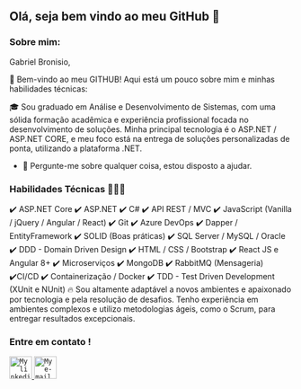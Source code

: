 ## Olá, seja bem vindo ao meu GitHub  🥳




### Sobre mim:
Gabriel Bronisio,

👋 Bem-vindo ao meu GITHUB! Aqui está um pouco sobre mim e minhas habilidades técnicas:

🎓 Sou graduado em Análise e Desenvolvimento de Sistemas, com uma sólida formação acadêmica e experiência profissional focada no desenvolvimento de soluções. 
Minha principal tecnologia é o ASP.NET / ASP.NET CORE, e meu foco está na entrega de soluções personalizadas de ponta, utilizando a plataforma .NET.
- 💬 Pergunte-me sobre qualquer coisa, estou disposto a ajudar.

### Habilidades Técnicas 👨🏻‍💻

✔️ ASP.NET Core
✔️ ASP.NET
✔️ C#
✔️ API REST / MVC
✔️ JavaScript (Vanilla / jQuery / Angular / React)
✔️ Git
✔️ Azure DevOps
✔️ Dapper / EntityFramework
✔️ SOLID (Boas práticas)
✔️ SQL Server / MySQL / Oracle
✔️ DDD - Domain Driven Design
✔️ HTML / CSS / Bootstrap
✔️ React JS e Angular 8+
✔️ Microserviços
✔️ MongoDB
✔️ RabbitMQ (Mensageria)
✔️CI/CD
✔️ Containerização / Docker
✔️ TDD - Test Driven Development (XUnit e NUnit)
🔥 Sou altamente adaptável a novos ambientes e apaixonado por tecnologia e pela resolução de desafios. Tenho experiência em ambientes complexos e utilizo metodologias ágeis, como o Scrum, para entregar resultados excepcionais.

###   Entre em contato !

<a href="https://www.linkedin.com/in/gabriel-bronisio/">
  <code><img alt="My linkedin" width="40" src="https://www.flaticon.com/svg/static/icons/svg/1383/1383262.svg" /></code>
</a>

<a href="gabrieldbronisio@gmail.com.br">
  <code><img alt="My e-mail" width="40" src="https://www.flaticon.com/svg/static/icons/svg/324/324123.svg" /></code>
</a>




</code>
